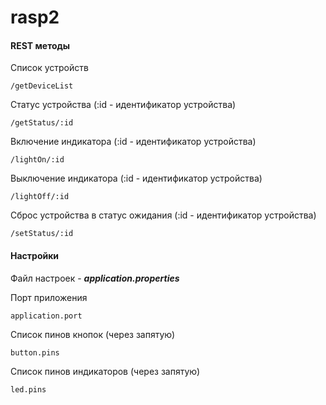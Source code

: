# rasp2
#### REST методы
Cписок устройств
```
/getDeviceList
```
Статус устройства (:id - идентификатор устройства)
```
/getStatus/:id
```
Включение индикатора (:id - идентификатор устройства)
```
/lightOn/:id
```
Выключение индикатора (:id - идентификатор устройства)
```
/lightOff/:id
```
Сброс устройства в статус ожидания (:id - идентификатор устройства)
```
/setStatus/:id
```
#### Настройки
Файл настроек - ***application.properties***  

Порт приложения
```
application.port  
```
Список пинов кнопок (через запятую)
```
button.pins  
```
Список пинов индикаторов (через запятую)
```
led.pins
```